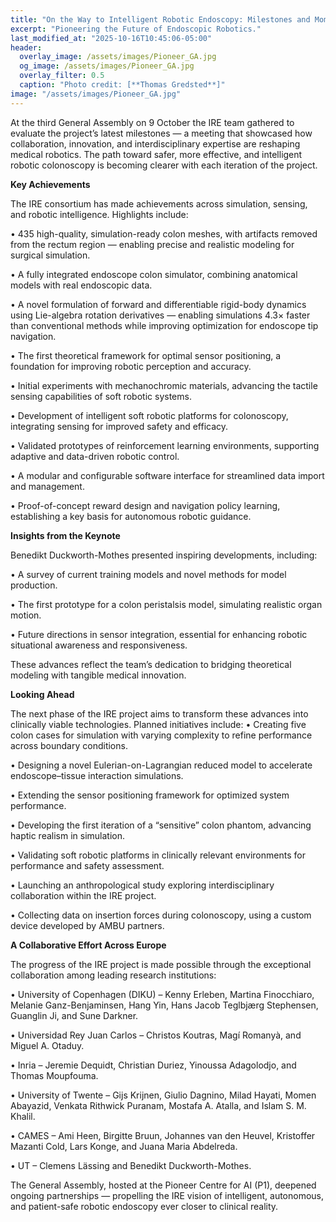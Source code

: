```yaml
---
title: "On the Way to Intelligent Robotic Endoscopy: Milestones and Momentum from the IRE Project were discussed at the third General Assembly"
excerpt: "Pioneering the Future of Endoscopic Robotics."
last_modified_at: "2025-10-16T10:45:06-05:00"
header:
  overlay_image: /assets/images/Pioneer_GA.jpg
  og_image: /assets/images/Pioneer_GA.jpg
  overlay_filter: 0.5
  caption: "Photo credit: [**Thomas Gredsted**]"
image: "/assets/images/Pioneer_GA.jpg"
---
```

At the third General Assembly on 9 October the IRE team gathered to evaluate the project’s latest milestones — a meeting that showcased how collaboration, innovation, and interdisciplinary expertise are reshaping medical robotics. The path toward safer, more effective, and intelligent robotic colonoscopy is becoming clearer with each iteration of the project.

**Key Achievements**

The IRE consortium has made achievements across simulation, sensing, and robotic intelligence. Highlights include:

•	435 high-quality, simulation-ready colon meshes, with artifacts removed from the rectum region — enabling precise and realistic modeling for surgical simulation.

•	A fully integrated endoscope colon simulator, combining anatomical models with real endoscopic data.

•	A novel formulation of forward and differentiable rigid-body dynamics using Lie-algebra rotation derivatives — enabling simulations 4.3× faster than conventional methods while improving optimization for endoscope tip navigation.

•	The first theoretical framework for optimal sensor positioning, a foundation for improving robotic perception and accuracy.

•	Initial experiments with mechanochromic materials, advancing the tactile sensing capabilities of soft robotic systems.

•	Development of intelligent soft robotic platforms for colonoscopy, integrating sensing for improved safety and efficacy.

•	Validated prototypes of reinforcement learning environments, supporting adaptive and data-driven robotic control.

•	A modular and configurable software interface for streamlined data import and management.

•	Proof-of-concept reward design and navigation policy learning, establishing a key basis for autonomous robotic guidance.

**Insights from the Keynote**

Benedikt Duckworth-Mothes presented inspiring developments, including:

•	A survey of current training models and novel methods for model production.

•	The first prototype for a colon peristalsis model, simulating realistic organ motion.

•	Future directions in sensor integration, essential for enhancing robotic situational awareness and responsiveness.

These advances reflect the team’s dedication to bridging theoretical modeling with tangible medical innovation.

**Looking Ahead**

The next phase of the IRE project aims to transform these advances into clinically viable technologies. Planned initiatives include:
•	Creating five colon cases for simulation with varying complexity to refine performance across boundary conditions.

•	Designing a novel Eulerian-on-Lagrangian reduced model to accelerate endoscope–tissue interaction simulations.

•	Extending the sensor positioning framework for optimized system performance.

•	Developing the first iteration of a “sensitive” colon phantom, advancing haptic realism in simulation.

•	Validating soft robotic platforms in clinically relevant environments for performance and safety assessment.

•	Launching an anthropological study exploring interdisciplinary collaboration within the IRE project.

•	Collecting data on insertion forces during colonoscopy, using a custom device developed by AMBU partners.

**A Collaborative Effort Across Europe**

The progress of the IRE project is made possible through the exceptional collaboration among leading research institutions:

•	University of Copenhagen (DIKU) – Kenny Erleben, Martina Finocchiaro, Melanie Ganz-Benjaminsen, Hang Yin, Hans Jacob Teglbjærg Stephensen, Guanglin Ji, and Sune Darkner.

•	Universidad Rey Juan Carlos – Christos Koutras, Magí Romanyà, and Miguel A. Otaduy.

•	Inria – Jeremie Dequidt, Christian Duriez, Yinoussa Adagolodjo, and Thomas Moupfouma.

•	University of Twente – Gijs Krijnen, Giulio Dagnino, Milad Hayati, Momen Abayazid, Venkata Rithwick Puranam, Mostafa A. Atalla, and Islam S. M. Khalil.

•	CAMES – Ami Heen, Birgitte Bruun, Johannes van den Heuvel, Kristoffer Mazanti Cold, Lars Konge, and Juana Maria Abdelreda.

•	UT – Clemens Lässing and Benedikt Duckworth-Mothes.

The General Assembly, hosted at the Pioneer Centre for AI (P1), deepened ongoing partnerships — propelling the IRE vision of intelligent, autonomous, and patient-safe robotic endoscopy ever closer to clinical reality.
